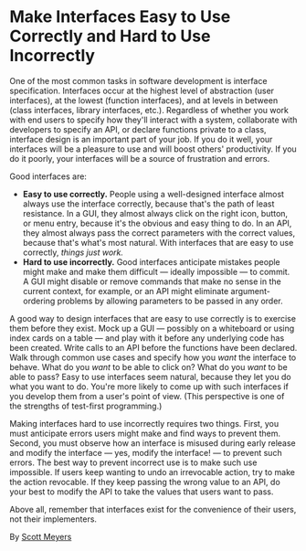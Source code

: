 # Make Interfaces Easy to Use Correctly and Hard to Use Incorrectly

One of the most common tasks in software development is interface specification. Interfaces occur at the highest level of abstraction (user interfaces), at the lowest (function interfaces), and at levels in between (class interfaces, library interfaces, etc.). Regardless of whether you work with end users to specify how they'll interact with a system, collaborate with developers to specify an API, or declare functions private to a class, interface design is an important part of your job. If you do it well, your interfaces will be a pleasure to use and will boost others' productivity. If you do it poorly, your interfaces will be a source of frustration and errors.

Good interfaces are:

- **Easy to use correctly.** People using a well-designed interface almost always use the interface correctly, because that's the path of least resistance. In a GUI, they almost always click on the right icon, button, or menu entry, because it's the obvious and easy thing to do. In an API, they almost always pass the correct parameters with the correct values, because that's what's most natural. With interfaces that are easy to use correctly, *things just work.*
- **Hard to use incorrectly.** Good interfaces anticipate mistakes people might make and make them difficult — ideally impossible — to commit. A GUI might disable or remove commands that make no sense in the current context, for example, or an API might eliminate argument-ordering problems by allowing parameters to be passed in any order.

A good way to design interfaces that are easy to use correctly is to exercise them before they exist. Mock up a GUI — possibly on a whiteboard or using index cards on a table — and play with it before any underlying code has been created. Write calls to an API before the functions have been declared. Walk through common use cases and specify how you *want* the interface to behave. What do you *want* to be able to click on? What do you *want* to be able to pass? Easy to use interfaces seem natural, because they let you do what you want to do. You're more likely to come up with such interfaces if you develop them from a user's point of view. (This perspective is one of the strengths of test-first programming.)

Making interfaces hard to use incorrectly requires two things. First, you must anticipate errors users might make and find ways to prevent them. Second, you must observe how an interface is misused during early release and modify the interface — yes, modify the interface! — to prevent such errors. The best way to prevent incorrect use is to make such use impossible. If users keep wanting to undo an irrevocable action, try to make the action revocable. If they keep passing the wrong value to an API, do your best to modify the API to take the values that users want to pass.

Above all, remember that interfaces exist for the convenience of their users, not their implementers.

By [Scott Meyers](http://programmer.97things.oreilly.com/wiki/index.php/Scott_Meyers)